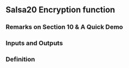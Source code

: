 ## Salsa20 Encryption function

### Remarks on Section 10 & A Quick Demo

### Inputs and Outputs

### Definition


